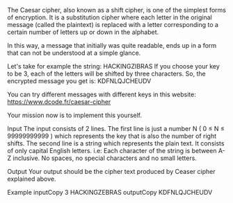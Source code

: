 The Caesar cipher, also known as a shift cipher, is one of the simplest forms of encryption. It is a substitution cipher where each letter in the original message (called the plaintext) is replaced with a letter corresponding to a certain number of letters up or down in the alphabet.

In this way, a message that initially was quite readable, ends up in a form that can not be understood at a simple glance.

Let's take for example the string: HACKINGZIBRAS If you choose your key to be 3, each of the letters will be shifted by three characters. So, the encrypted message you get is: KDFNLQJCHEUDV

You can try different messages with different keys in this website: https://www.dcode.fr/caesar-cipher

Your mission now is to implement this yourself.

Input
The input consists of 2 lines. The first line is just a number N ( 0 ≤ N ≤ 99999999999 ) which represents the key that is also the number of right shifts. The second line is a string which represents the plain text. It consists of only capital English letters. i.e: Each character of the string is between A-Z inclusive. No spaces, no special characters and no small letters.

Output
Your output should be the cipher text produced by Ceaser cipher explained above.

Example
inputCopy
3
HACKINGZEBRAS
outputCopy
KDFNLQJCHEUDV
